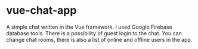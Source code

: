 # vue-chat-app
 A simple chat written in the Vue framework. I used Google Firebase database tools. There is a possibility of guest login to the chat. You can change chat rooms, there is also a list of online and offline users in the app.
